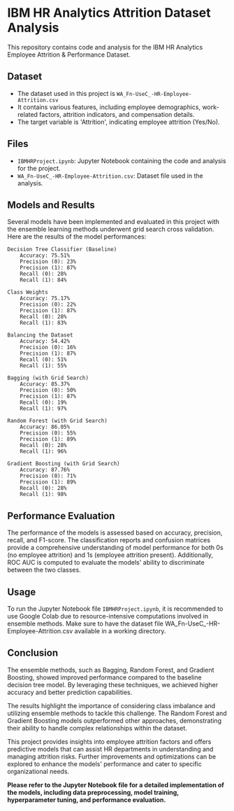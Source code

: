 # **IBM HR Analytics Attrition Dataset Analysis**

This repository contains code and analysis for the IBM HR Analytics Employee Attrition & Performance Dataset. 

## **Dataset**

- The dataset used in this project is `WA_Fn-UseC_-HR-Employee-Attrition.csv`
- It contains various features, including employee demographics, work-related factors, attrition indicators, and compensation details.
- The target variable is 'Attrition', indicating employee attrition (Yes/No).

## **Files**

- `IBMHRProject.ipynb`: Jupyter Notebook containing the code and analysis for the project.
- `WA_Fn-UseC_-HR-Employee-Attrition.csv`: Dataset file used in the analysis.

## **Models and Results**
Several models have been implemented and evaluated in this project with the ensemble learning methods underwent grid search cross validation. Here are the results of the model performances:

    Decision Tree Classifier (Baseline)
        Accuracy: 75.51%
        Precision (0): 23%
        Precision (1): 87%
        Recall (0): 28%
        Recall (1): 84%

    Class Weights
        Accuracy: 75.17%
        Precision (0): 22%
        Precision (1): 87%
        Recall (0): 28%
        Recall (1): 83%

    Balancing the Dataset
        Accuracy: 54.42%
        Precision (0): 16%
        Precision (1): 87%
        Recall (0): 51%
        Recall (1): 55%

    Bagging (with Grid Search)
        Accuracy: 85.37%
        Precision (0): 50%
        Precision (1): 87%
        Recall (0): 19%
        Recall (1): 97%

    Random Forest (with Grid Search)
        Accuracy: 86.05%
        Precision (0): 55%
        Precision (1): 89%
        Recall (0): 28%
        Recall (1): 96%

    Gradient Boosting (with Grid Search)
        Accuracy: 87.76%
        Precision (0): 71%
        Precision (1): 89%
        Recall (0): 28%
        Recall (1): 98%

## **Performance Evaluation**
The performance of the models is assessed based on accuracy, precision, recall, and F1-score. The classification reports and confusion matrices provide a comprehensive understanding of model performance for both 0s (no employee attrition) and 1s (employee attrition present). Additionally, ROC AUC is computed to evaluate the models' ability to discriminate between the two classes.

## **Usage**
To run the Jupyter Notebook file `IBMHRProject.ipynb`, it is recommended to use Google Colab due to resource-intensive computations involved in ensemble methods. Make sure to have the dataset file WA_Fn-UseC_-HR-Employee-Attrition.csv available in a working directory.

## **Conclusion**
The ensemble methods, such as Bagging, Random Forest, and Gradient Boosting, showed improved performance compared to the baseline decision tree model. By leveraging these techniques, we achieved higher accuracy and better prediction capabilities.

The results highlight the importance of considering class imbalance and utilizing ensemble methods to tackle this challenge. The Random Forest and Gradient Boosting models outperformed other approaches, demonstrating their ability to handle complex relationships within the dataset.

This project provides insights into employee attrition factors and offers predictive models that can assist HR departments in understanding and managing attrition risks. Further improvements and optimizations can be explored to enhance the models' performance and cater to specific organizational needs.

**Please refer to the Jupyter Notebook file for a detailed implementation of the models, including data preprocessing, model training, hyperparameter tuning, and performance evaluation.**
